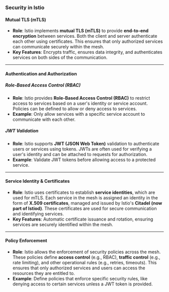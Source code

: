 ### Security in Istio

#### Mutual TLS (mTLS)
- **Role**: Istio implements **mutual TLS (mTLS)** to provide **end-to-end encryption** between services. 
Both the client and server authenticate each other using certificates. 
This ensures that only authorized services can communicate securely within the mesh.
- **Key Features**: Encrypts traffic, ensures data integrity, and authenticates services on both sides of the communication.

---

#### Authentication and Authorization

##### Role-Based Access Control (RBAC)
- **Role**: Istio provides **Role-Based Access Control (RBAC)** to restrict access to services based on a user's identity or service account. Policies can be defined to allow or deny access to services.
- **Example**: Only allow services with a specific service account to communicate with each other.

##### JWT Validation
- **Role**: Istio supports **JWT (JSON Web Token)** validation to authenticate users or services using tokens. 
JWTs are often used for verifying a user's identity and can be attached to requests for authorization.
- **Example**: Validate JWT tokens before allowing access to a protected service.

---

#### Service Identity & Certificates
- **Role**: Istio uses certificates to establish **service identities**, which are used for mTLS. 
Each service in the mesh is assigned an identity in the form of **X.509 certificates**, managed and issued by Istio's **Citadel (now part of Istiod)**. 
These certificates are used for secure communication and identifying services.
- **Key Features**: Automatic certificate issuance and rotation, ensuring services are securely identified within the mesh.

---

#### Policy Enforcement
- **Role**: Istio allows the enforcement of security policies across the mesh. 
These policies define **access control** (e.g., RBAC), **traffic control** (e.g., rate limiting), and other operational rules (e.g., retries, timeouts). 
This ensures that only authorized services and users can access the resources they are entitled to.
- **Example**: Define policies that enforce specific security rules, like denying access to certain services unless a JWT token is provided.
